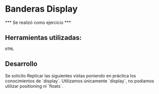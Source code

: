 # Banderas Display

*** Se realizó como ejercicio ***


## Herramientas utilizadas:

`HTML` 

## Desarrollo

Se solicito Replicar las siguientes vistas poniendo en práctica los conocimientos de ´display´. Utilizamos únicamente ´display´, no podiamos utilizar positioning ni ´floats´.